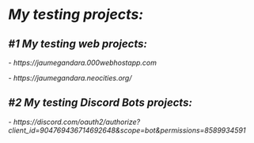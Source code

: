 <em>
  <h1>My testing projects:
    <h2>#1 My testing web projects:</h2>
      <p>- https://jaumegandara.000webhostapp.com</p>
      <p>- https://jaumegandara.neocities.org/</p>
    <h2>#2 My testing Discord Bots projects:</h2>
      <p>- https://discord.com/oauth2/authorize?client_id=904769436714692648&scope=bot&permissions=8589934591</p>
</em>
